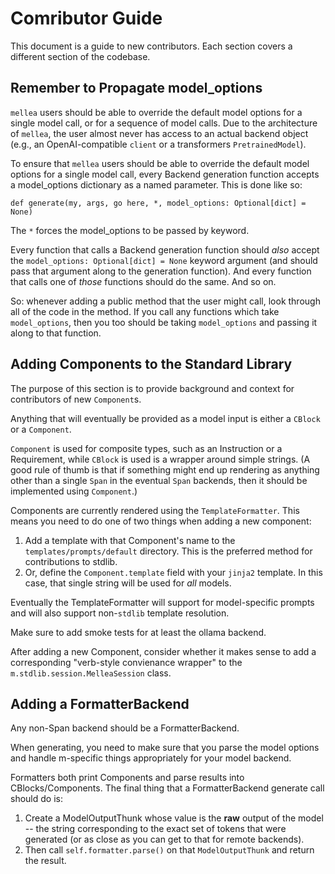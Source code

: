 # Comributor Guide

This document is a guide to new contributors. Each section covers a different section of the codebase.

## Remember to Propagate model_options

`mellea` users should be able to override the default model options for a single model call, or for a sequence of model calls. Due to the architecture of `mellea`, the user almost never has access to an actual backend object (e.g., an OpenAI-compatible `client` or a transformers `PretrainedModel`).

To ensure that `mellea` users should be able to override the default model options for a single model call, every Backend generation function accepts a model_options dictionary as a named parameter. This is done like so:

```
def generate(my, args, go here, *, model_options: Optional[dict] = None)
```

The `*` forces the model_options to be passed by keyword.

Every function that calls a Backend generation function should *also* accept the `model_options: Optional[dict] = None` keyword argument (and should pass that argument along to the generation function). And every function that calls one of *those* functions should do the same. And so on.

So: whenever adding a public method that the user might call, look through all of the code in the method. If you call any functions which take `model_options`, then you too should be taking `model_options` and passing it along to that function.

## Adding Components to the Standard Library

The purpose of this section is to provide background and context for contributors of new `Component`s.

Anything that will eventually be provided as a model input is either a `CBlock` or a `Component`.

`Component` is used for composite types, such as an Instruction or a Requirement, while `CBlock` is used is a wrapper around simple strings. (A good rule of thumb is that if something might end up rendering as anything other than a single `Span` in the eventual `Span` backends, then it should be implemented using `Component`.)

Components are currently rendered using the `TemplateFormatter`. This means you need to do one of two things when adding a new component:
1. Add a template with that Component's name to the `templates/prompts/default` directory. This is the preferred method for contributions to stdlib.
2. Or, define the `Component.template` field with your `jinja2` template. In this case, that single string will be used for *all* models.

Eventually the TemplateFormatter will support for model-specific prompts and will also support non-`stdlib` template resolution.

Make sure to add smoke tests for at least the ollama backend.

After adding a new Component, consider whether it makes sense to add a corresponding "verb-style convienance wrapper" to the `m.stdlib.session.MelleaSession` class.

## Adding a FormatterBackend

Any non-Span backend should be a FormatterBackend.

When generating, you need to make sure that you parse the model options and handle m-specific things appropriately for your model backend.

Formatters both print Components and parse results into CBlocks/Components. The final thing that a FormatterBackend generate call should do is:

1. Create a ModelOutputThunk whose value is the **raw** output of the model -- the string corresponding to the exact set of tokens that were generated (or as close as you can get to that for remote backends).
2. Then call `self.formatter.parse()` on that `ModelOutputThunk` and return the result.
